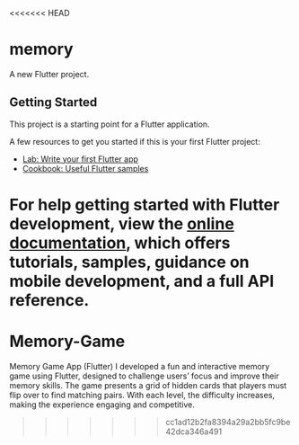 <<<<<<< HEAD
# memory

A new Flutter project.

## Getting Started

This project is a starting point for a Flutter application.

A few resources to get you started if this is your first Flutter project:

- [Lab: Write your first Flutter app](https://docs.flutter.dev/get-started/codelab)
- [Cookbook: Useful Flutter samples](https://docs.flutter.dev/cookbook)

For help getting started with Flutter development, view the
[online documentation](https://docs.flutter.dev/), which offers tutorials,
samples, guidance on mobile development, and a full API reference.
=======
# Memory-Game
Memory Game App (Flutter) I developed a fun and interactive memory game using Flutter, designed to challenge users’ focus and improve their memory skills. The game presents a grid of hidden cards that players must flip over to find matching pairs. With each level, the difficulty increases, making the experience engaging and competitive.
>>>>>>> cc1ad12b2fa8394a29a2bb5fc9be42dca346a491

